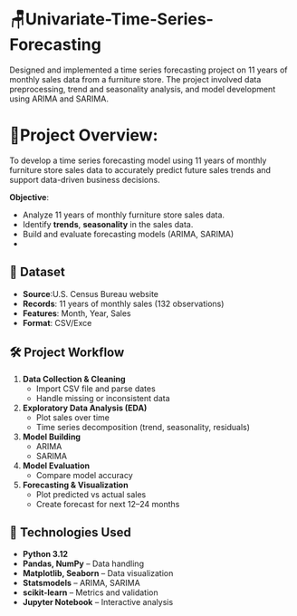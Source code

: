 # 🪑Univariate-Time-Series-Forecasting
Designed and implemented a time series forecasting project on 11 years of monthly sales data from a furniture store. The project involved data preprocessing, trend and seasonality analysis, and model development using ARIMA and SARIMA.

# 📝Project Overview:
  To develop a time series forecasting model using 11 years of monthly furniture store sales data to accurately predict future sales trends and support data-driven business decisions.
  
  **Objective**:
- Analyze 11 years of monthly furniture store sales data.
- Identify **trends**, **seasonality** in the sales data.
- Build and evaluate forecasting models (ARIMA, SARIMA)
- 
## 📂 Dataset
- **Source**:U.S. Census Bureau website 
- **Records**: 11 years of monthly sales (132 observations)
- **Features**: Month, Year, Sales
- **Format**: CSV/Exce

## 🛠 Project Workflow
1. **Data Collection & Cleaning**  
   - Import CSV file and parse dates  
   - Handle missing or inconsistent data  
2. **Exploratory Data Analysis (EDA)**  
   - Plot sales over time  
   - Time series decomposition (trend, seasonality, residuals)  
3. **Model Building**  
   - ARIMA  
   - SARIMA
4. **Model Evaluation**    
   - Compare model accuracy     
5. **Forecasting & Visualization**  
   - Plot predicted vs actual sales  
   - Create forecast for next 12–24 months


## 🧰 Technologies Used
- **Python 3.12**
- **Pandas, NumPy** – Data handling  
- **Matplotlib, Seaborn** – Data visualization  
- **Statsmodels** – ARIMA, SARIMA   
- **scikit-learn** – Metrics and validation  
- **Jupyter Notebook** – Interactive analysis

  
